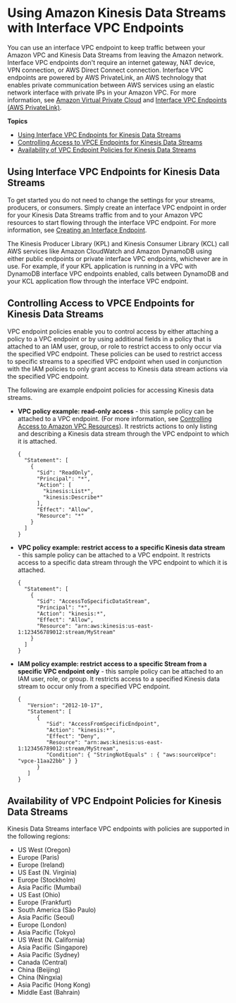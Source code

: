 # Using Amazon Kinesis Data Streams with Interface VPC Endpoints<a name="vpc"></a>

You can use an interface VPC endpoint to keep traffic between your Amazon VPC and Kinesis Data Streams from leaving the Amazon network\. Interface VPC endpoints don't require an internet gateway, NAT device, VPN connection, or AWS Direct Connect connection\. Interface VPC endpoints are powered by AWS PrivateLink, an AWS technology that enables private communication between AWS services using an elastic network interface with private IPs in your Amazon VPC\. For more information, see [Amazon Virtual Private Cloud](http://docs.aws.amazon.com/AmazonVPC/latest/UserGuide/VPC_Introduction.html) and [Interface VPC Endpoints \(AWS PrivateLink\)](https://docs.aws.amazon.com/vpc/latest/userguide/vpce-interface.html#create-interface-endpoint)\. 

**Topics**
+ [Using Interface VPC Endpoints for Kinesis Data Streams](#using-interface-vpc-endpoints)
+ [Controlling Access to VPCE Endpoints for Kinesis Data Streams](#interface-vpc-endpoints-policies)
+ [Availability of VPC Endpoint Policies for Kinesis Data Streams](#availability)

## Using Interface VPC Endpoints for Kinesis Data Streams<a name="using-interface-vpc-endpoints"></a>

To get started you do not need to change the settings for your streams, producers, or consumers\. Simply create an interface VPC endpoint in order for your Kinesis Data Streams traffic from and to your Amazon VPC resources to start flowing through the interface VPC endpoint\. For more information, see [Creating an Interface Endpoint](https://docs.aws.amazon.com/vpc/latest/userguide/vpce-interface.html#create-interface-endpoint)\.

The Kinesis Producer Library \(KPL\) and Kinesis Consumer Library \(KCL\) call AWS services like Amazon CloudWatch and Amazon DynamoDB using either public endpoints or private interface VPC endpoints, whichever are in use\. For example, if your KPL application is running in a VPC with DynamoDB interface VPC endpoints enabled, calls between DynamoDB and your KCL application flow through the interface VPC endpoint\.

## Controlling Access to VPCE Endpoints for Kinesis Data Streams<a name="interface-vpc-endpoints-policies"></a>

VPC endpoint policies enable you to control access by either attaching a policy to a VPC endpoint or by using additional fields in a policy that is attached to an IAM user, group, or role to restrict access to only occur via the specified VPC endpoint\. These policies can be used to restrict access to specific streams to a specified VPC endpoint when used in conjunction with the IAM policies to only grant access to Kinesis data stream actions via the specified VPC endpoint\.

The following are example endpoint policies for accessing Kinesis data streams\.
+ **VPC policy example: read\-only access** \- this sample policy can be attached to a VPC endpoint\. \(For more information, see [Controlling Access to Amazon VPC Resources](https://docs.aws.amazon.com/vpc/latest/userguide/VPC_IAM.html)\)\. It restricts actions to only listing and describing a Kinesis data stream through the VPC endpoint to which it is attached\.

  ```
  {
    "Statement": [
      {
        "Sid": "ReadOnly",
        "Principal": "*",
        "Action": [
          "kinesis:List*",
          "kinesis:Describe*"
        ],
        "Effect": "Allow",
        "Resource": "*"
      }
    ]
  }
  ```
+ **VPC policy example: restrict access to a specific Kinesis data stream** \- this sample policy can be attached to a VPC endpoint\. It restricts access to a specific data stream through the VPC endpoint to which it is attached\.

  ```
  {
    "Statement": [
      {
        "Sid": "AccessToSpecificDataStream",
        "Principal": "*",
        "Action": "kinesis:*",
        "Effect": "Allow",
        "Resource": "arn:aws:kinesis:us-east-1:123456789012:stream/MyStream"
      }
    ]
  }
  ```
+ **IAM policy example: restrict access to a specific Stream from a specific VPC endpoint only** \- this sample policy can be attached to an IAM user, role, or group\. It restricts access to a specified Kinesis data stream to occur only from a specified VPC endpoint\.

  ```
  {
     "Version": "2012-10-17",
     "Statement": [
        {
           "Sid": "AccessFromSpecificEndpoint",
           "Action": "kinesis:*",
           "Effect": "Deny",
           "Resource": "arn:aws:kinesis:us-east-1:123456789012:stream/MyStream",
           "Condition": { "StringNotEquals" : { "aws:sourceVpce": "vpce-11aa22bb" } }
        }
     ]
  }
  ```

## Availability of VPC Endpoint Policies for Kinesis Data Streams<a name="availability"></a>

Kinesis Data Streams interface VPC endpoints with policies are supported in the following regions: 
+ US West \(Oregon\)
+ Europe \(Paris\)
+ Europe \(Ireland\)
+ US East \(N\. Virginia\)
+ Europe \(Stockholm\)
+ Asia Pacific \(Mumbai\)
+ US East \(Ohio\)
+ Europe \(Frankfurt\)
+ South America \(São Paulo\)
+ Asia Pacific \(Seoul\)
+ Europe \(London\)
+ Asia Pacific \(Tokyo\)
+ US West \(N\. California\)
+ Asia Pacific \(Singapore\)
+ Asia Pacific \(Sydney\)
+ Canada \(Central\)
+ China \(Beijing\)
+ China \(Ningxia\)
+ Asia Pacific \(Hong Kong\)
+ Middle East \(Bahrain\)